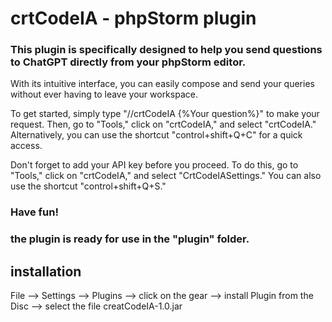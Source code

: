 # crtCodeIA - phpStorm plugin


###  This plugin is specifically designed to help you send questions to ChatGPT directly from your phpStorm editor.

With its intuitive interface, you can easily compose and send your queries without ever having to leave your workspace.

To get started, simply type "//crtCodeIA {%Your question%}" to make your request. Then, go to "Tools," click on "crtCodeIA," and select "crtCodeIA." Alternatively, you can use the shortcut "control+shift+Q+C" for a quick access.

Don't forget to add your API key before you proceed. To do this, go to "Tools," click on "crtCodeIA," and select "CrtCodeIASettings." You can also use the shortcut "control+shift+Q+S."

###  Have fun!


### the plugin is ready for use in the "plugin" folder.

## installation

File --> Settings --> Plugins --> click on the gear --> install Plugin from the Disc --> select the file creatCodeIA-1.0.jar